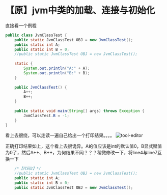【原】jvm中类的加载、连接与初始化
====
直接看一个例程
```java
public class JvmClassTest {  
    public static JvmClassTest OBJ = new JvmClassTest();  
    public static int A;  
    public static int B = 0;  
    //public static JvmClassTest OBJ = new JvmClassTest();  
      
    static {  
        System.out.println("A:" + A);  
        System.out.println("B:" + B);  
    }  
      
    public JvmClassTest() {  
        A++;  
        B++;  
    }  
      
    public static void main(String[] args) throws Exception {  
        JvmClassTest.B = -1;  
    }  
}  
```
看上去很绕，可以走读一遍自己给出一个打印结果。。。。
![tool-editor](https://raw2.github.com/bing1983333/blog/master/post/jvm/2014-01-28-%E3%80%90%E5%8E%9F%E3%80%91jvm%E4%B8%AD%E7%B1%BB%E7%9A%84%E5%8A%A0%E8%BD%BD%E3%80%81%E8%BF%9E%E6%8E%A5%E4%B8%8E%E5%88%9D%E5%A7%8B%E5%8C%96/1.jpg)

正确打印结果如上，这个看上去很诡异。A的值应该是int的默认值0，B显式赋值为0了，然后A++、B++，为何结果不同？？？稍微修改一下，将line4与line7互换一下
```java
	/*【代码2】*/  
    //public static JvmClassTest OBJ = new JvmClassTest();  
    public static int A;  
    public static int B = 0;  
    public static JvmClassTest OBJ = new JvmClassTest(); 
```